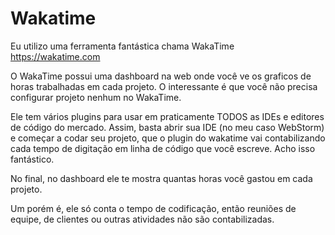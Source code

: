 # Wakatime

Eu utilizo uma ferramenta fantástica chama WakaTime https://wakatime.com

O WakaTime possui uma dashboard na web onde você ve os graficos de horas trabalhadas em cada projeto. O interessante é que você não precisa configurar projeto nenhum no WakaTime.

Ele tem vários plugins para usar em praticamente TODOS as IDEs e editores de código do mercado. Assim, basta abrir sua IDE (no meu caso WebStorm) e começar a codar seu projeto, que o plugin do wakatime vai contabilizando cada tempo de digitação em linha de código que você escreve. Acho isso fantástico.

No final, no dashboard ele te mostra quantas horas você gastou em cada projeto.

Um porém é, ele só conta o tempo de codificação, então reuniões de equipe, de clientes ou outras atividades não são contabilizadas.